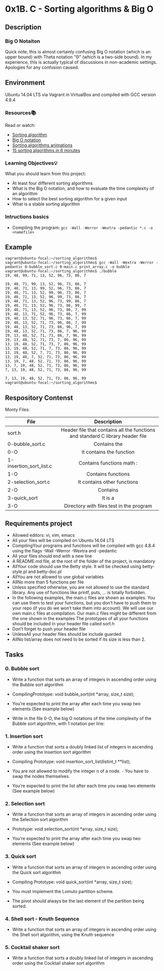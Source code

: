 # 0x1B. C - Sorting algorithms & Big O

## Description

### Big O Notaiton
Quick note, this is almost certainly confusing Big O notation (which is an upper bound) with Theta notation "Θ" (which is a two-side bound). In my experience, this is actually typical of discussions in non-academic settings. Apologies for any confusion caused.


## Environment

Ubuntu 14.04 LTS via Vagrant in VirtualBox and compiled with GCC version 4.8.4


### Resources:books:
Read or watch:
* [Sorting algorithm](https://en.wikipedia.org/wiki/Sorting_algorithm)
* [Big O notation](https://stackoverflow.com/questions/487258/what-is-a-plain-english-explanation-of-big-o-notation)
* [Sorting algorithms animations](https://www.toptal.com/developers/sorting-algorithms)
* [15 sorting algorithms in 6 minutes](https://www.youtube.com/watch?v=kPRA0W1kECg)


### Learning Objectives:bulb:
What you should learn from this project:

* At least four different sorting algorithms
* What is the Big O notation, and how to evaluate the time complexity of an algorithm
* How to select the best sorting algorithm for a given input
* What is a stable sorting algorithm

### Intructions basics

-   Compiling the program: `gcc -Wall -Werror -Wextra -pedantic *.c -o <namefile>`

## Example
```
vagrant@ubuntu-focal:~/sorting_algorithms$
vagrant@ubuntu-focal:~/sorting_algorithms$ gcc -Wall -Wextra -Werror -pedantic 0-bubble_sort.c 0-main.c print_array.c -o bubble
vagrant@ubuntu-focal:~/sorting_algorithms$ ./bubble
19, 48, 99, 71, 13, 52, 96, 73, 86, 7

19, 48, 71, 99, 13, 52, 96, 73, 86, 7
19, 48, 71, 13, 99, 52, 96, 73, 86, 7
19, 48, 71, 13, 52, 99, 96, 73, 86, 7
19, 48, 71, 13, 52, 96, 99, 73, 86, 7
19, 48, 71, 13, 52, 96, 73, 99, 86, 7
19, 48, 71, 13, 52, 96, 73, 86, 99, 7
19, 48, 71, 13, 52, 96, 73, 86, 7, 99
19, 48, 13, 71, 52, 96, 73, 86, 7, 99
19, 48, 13, 52, 71, 96, 73, 86, 7, 99
19, 48, 13, 52, 71, 73, 96, 86, 7, 99
19, 48, 13, 52, 71, 73, 86, 96, 7, 99
19, 48, 13, 52, 71, 73, 86, 7, 96, 99
19, 13, 48, 52, 71, 73, 86, 7, 96, 99
19, 13, 48, 52, 71, 73, 7, 86, 96, 99
13, 19, 48, 52, 71, 73, 7, 86, 96, 99
13, 19, 48, 52, 71, 7, 73, 86, 96, 99
13, 19, 48, 52, 7, 71, 73, 86, 96, 99
13, 19, 48, 7, 52, 71, 73, 86, 96, 99
13, 19, 7, 48, 52, 71, 73, 86, 96, 99
13, 7, 19, 48, 52, 71, 73, 86, 96, 99
7, 13, 19, 48, 52, 71, 73, 86, 96, 99

7, 13, 19, 48, 52, 71, 73, 86, 96, 99
vagrant@ubuntu-focal:~/sorting_algorithms$
```

## Respository Contenst

Monty Files:

| File | Description
| ------------- |:-------------:|
| sort.h | Header file that contains all the functions and standard C library header file
| 0-bubble_sort.c | Contains the
| 0-O | It contains the function
| 1-insertion_sort_list.c | Contains functions math :
| 1-O |  Contains functions
| 2-selection_sort.c | It contains other functions
| 2-O | Contains
| 3-quick_sort | It is a
| 3-O | Directory with files test in the program

 ## Requirements project

-  Allowed editors: vi, vim, emacs
-   All your files will be compiled on Ubuntu 14.04 LTS
-   CompilingYour programs and functions will be compiled with gcc 4.8.4 using the flags -Wall -Werror -Wextra and -pedantic
-   All your files should end with a new line
-   A README.md file, at the root of the folder of the project, is mandatory
-   AllYour code should use the Betty style. It will be checked using betty-style.pl and betty-doc.pl
-   AllYou are not allowed to use global variables
-   AllNo more than 5 functions per file
-   Unless specified otherwise, you are not allowed to use the standard library. Any use of functions like printf, puts, … is totally forbidden.
-   In the following examples, the main.c files are shown as examples. You can use them to test your functions, but you don’t have to push them to your repo (if you do we won’t take them into account). We will use our own main.c files at compilation. Our main.c files might be different from the one shown in the examples
The prototypes of all your functions should be included in your header file called sort.h
-   Don’t forget to push your header file
-   UnlessAll your header files should be include guarded
-   AllNo list/array does not need to be sorted if its size is less than 2.

## Tasks

### 0. Bubble sort
-   Write a function that sorts an array of integers in ascending order using the Bubble sort algorithm

-   CompilingPrototype: void bubble_sort(int *array, size_t size);
-   You’re expected to print the array after each time you swap two elements (See example below)
-   Write in the file 0-O, the big O notations of the time complexity of the Bubble sort algorithm, with 1 notation per line:

### 1. Insertion sort

-   Write a function that sorts a doubly linked list of integers in ascending order using the Insertion sort algorithm

-   Compiling Prototype: void insertion_sort_list(listint_t **list);
-   You are not allowed to modify the integer n of a node. -    You have to swap the nodes themselves.
-   You’re expected to print the list after each time you swap two elements (See example below)

### 2. Selection sort
-   Write a function that sorts an array of integers in ascending order using the Selection sort algorithm

-   Prototype: void selection_sort(int *array, size_t size);
-   You’re expected to print the array after each time you swap two elements (See example below)

### 3. Quick sort
-   Write a function that sorts an array of integers in ascending order using the Quick sort algorithm

-   Compiling Prototype: void quick_sort(int *array, size_t size);
-   You must implement the Lomuto partition scheme.
-   The pivot should always be the last element of the partition being sorted.

### 4. Shell sort - Knuth Sequence
-   Write a function that sorts an array of integers in ascending order using the Shell sort algorithm, using the Knuth sequence

### 5. Cocktail shaker sort
-   Write a function that sorts a doubly linked list of integers in ascending order using the Cocktail shaker sort algorithm
